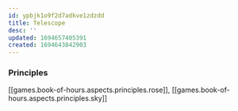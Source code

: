 ```yaml
---
id: ypbjk1o9f2d7adkve1zdzdd
title: Telescope
desc: ''
updated: 1694657405391
created: 1694643842903
---
```


### Principles

[[games.book-of-hours.aspects.principles.rose]], [[games.book-of-hours.aspects.principles.sky]]
